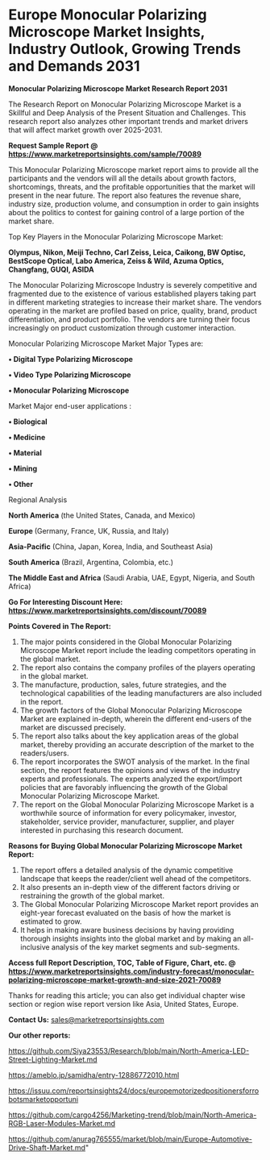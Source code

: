 # Europe Monocular Polarizing Microscope Market Insights, Industry Outlook, Growing Trends and Demands 2031

<strong>Monocular Polarizing Microscope Market Research Report 2031</strong>

The Research Report on Monocular Polarizing Microscope Market is a Skillful and Deep Analysis of the Present Situation and Challenges. This research report also analyzes other important trends and market drivers that will affect market growth over 2025-2031.

<strong>Request Sample Report @ <a href=https://www.marketreportsinsights.com/sample/70089>https://www.marketreportsinsights.com/sample/70089</a></strong>

This Monocular Polarizing Microscope market report aims to provide all the participants and the vendors will all the details about growth factors, shortcomings, threats, and the profitable opportunities that the market will present in the near future. The report also features the revenue share, industry size, production volume, and consumption in order to gain insights about the politics to contest for gaining control of a large portion of the market share.

Top Key Players in the Monocular Polarizing Microscope Market:

<strong>Olympus, Nikon, Meiji Techno, Carl Zeiss, Leica, Caikong, BW Optisc, BestScope Optical, Labo America, Zeiss & Wild, Azuma Optics, Changfang, GUQI, ASIDA</strong>

The Monocular Polarizing Microscope Industry is severely competitive and fragmented due to the existence of various established players taking part in different marketing strategies to increase their market share. The vendors operating in the market are profiled based on price, quality, brand, product differentiation, and product portfolio. The vendors are turning their focus increasingly on product customization through customer interaction.

Monocular Polarizing Microscope Market Major Types are:

<strong>• Digital Type Polarizing Microscope

• Video Type Polarizing Microscope

• Monocular Polarizing Microscope</strong>

Market Major end-user applications :

<strong>• Biological

• Medicine

• Material

• Mining

• Other</strong>

Regional Analysis

</u><strong><b>North America</b></strong> (the United States, Canada, and Mexico)

<strong><b>Europe </b></strong>(Germany, France, UK, Russia, and Italy)

<strong><b>Asia-Pacific</b></strong> (China, Japan, Korea, India, and Southeast Asia)

<strong><b>South America</b></strong> (Brazil, Argentina, Colombia, etc.)

<strong><b>The Middle East and Africa</b></strong> (Saudi Arabia, UAE, Egypt, Nigeria, and South Africa)

<strong>Go For Interesting Discount Here: <a href=https://www.marketreportsinsights.com/discount/70089>https://www.marketreportsinsights.com/discount/70089</a></strong>

<strong>Points Covered in The Report:</strong>
<ol>
  <li>The major points considered in the Global Monocular Polarizing Microscope Market report include the leading competitors operating in the global market.</li>
  <li>The report also contains the company profiles of the players operating in the global market.</li>
  <li>The manufacture, production, sales, future strategies, and the technological capabilities of the leading manufacturers are also included in the report.</li>
  <li>The growth factors of the Global Monocular Polarizing Microscope Market are explained in-depth, wherein the different end-users of the market are discussed precisely.</li>
  <li>The report also talks about the key application areas of the global market, thereby providing an accurate description of the market to the readers/users.</li>
  <li>The report incorporates the SWOT analysis of the market. In the final section, the report features the opinions and views of the industry experts and professionals. The experts analyzed the export/import policies that are favorably influencing the growth of the Global Monocular Polarizing Microscope Market.</li>
  <li>The report on the Global Monocular Polarizing Microscope Market is a worthwhile source of information for every policymaker, investor, stakeholder, service provider, manufacturer, supplier, and player interested in purchasing this research document.</li>
</ol>
<strong>Reasons for Buying Global Monocular Polarizing Microscope Market Report:</strong>

<ol>
  <li>The report offers a detailed analysis of the dynamic competitive landscape that keeps the reader/client well ahead of the competitors.</li>
  <li>It also presents an in-depth view of the different factors driving or restraining the growth of the global market.</li>
  <li>The Global Monocular Polarizing Microscope Market report provides an eight-year forecast evaluated on the basis of how the market is estimated to grow.</li>
  <li>It helps in making aware business decisions by having providing thorough insights insights into the global market and by making an all-inclusive analysis of the key market segments and sub-segments.</li>
</ol>
<strong>Access full Report Description, TOC, Table of Figure, Chart, etc. @ <a href=https://www.marketreportsinsights.com/industry-forecast/monocular-polarizing-microscope-market-growth-and-size-2021-70089>https://www.marketreportsinsights.com/industry-forecast/monocular-polarizing-microscope-market-growth-and-size-2021-70089</a></strong>


Thanks for reading this article; you can also get individual chapter wise section or region wise report version like Asia, United States, Europe.

<strong>Contact Us:</strong>
sales@marketreportsinsights.com

<strong>Our other reports:</strong>

<a href=https://github.com/Siya23553/Research/blob/main/North-America-LED-Street-Lighting-Market.md>https://github.com/Siya23553/Research/blob/main/North-America-LED-Street-Lighting-Market.md</a>

<a href=https://ameblo.jp/samidha/entry-12886772010.html>https://ameblo.jp/samidha/entry-12886772010.html</a>

<a href=https://issuu.com/reportsinsights24/docs/europemotorizedpositionersforrobotsmarketopportuni>https://issuu.com/reportsinsights24/docs/europemotorizedpositionersforrobotsmarketopportuni</a>

<a href=https://github.com/cargo4256/Marketing-trend/blob/main/North-America-RGB-Laser-Modules-Market.md>https://github.com/cargo4256/Marketing-trend/blob/main/North-America-RGB-Laser-Modules-Market.md</a>

<a href=https://github.com/anurag765555/market/blob/main/Europe-Automotive-Drive-Shaft-Market.md>https://github.com/anurag765555/market/blob/main/Europe-Automotive-Drive-Shaft-Market.md</a>"
